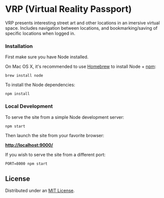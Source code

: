 # VRP (Virtual Reality Passport)

VRP presents interesting street art and other locations in an imersive virtual space.  Includes navigation between locations, and bookmarking/saving of specific locations when logged in.

### Installation

First make sure you have Node installed.

On Mac OS X, it's recommended to use [Homebrew](http://brew.sh/) to install Node + [npm](https://www.npmjs.com):

    brew install node

To install the Node dependencies:

    npm install


### Local Development

To serve the site from a simple Node development server:

    npm start

Then launch the site from your favorite browser:

[__http://localhost:9000/__](http://localhost:9000/)

If you wish to serve the site from a different port:

    PORT=8000 npm start

## License

Distributed under an [MIT License](LICENSE).

